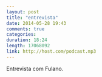 ```yaml
---
layout: post
title: "entrevista"
date: 2014-05-28 19:43
comments: true
categories: 
duration: 18:24
length: 17068092
link: http://host.com/podcast.mp3
---
```

Entrevista com Fulano.
